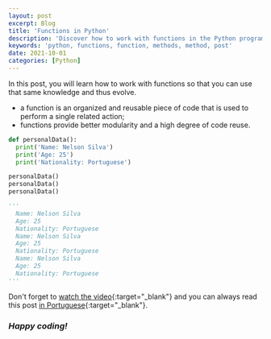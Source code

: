 ```yaml
---
layout: post
excerpt: Blog
title: 'Functions in Python'
description: 'Discover how to work with functions in the Python programming language. Get answers to your questions with the theory and examples presented.'
keywords: 'python, functions, function, methods, method, post'
date: 2021-10-01
categories: [Python]
---
```


In this post, you will learn how to work with functions so that you can use that same knowledge and thus evolve.

- a function is an organized and reusable piece of code that is used to perform a single related action;
- functions provide better modularity and a high degree of code reuse.

```python
def personalData():
  print('Name: Nelson Silva')
  print('Age: 25')
  print('Nationality: Portuguese')

personalData()
personalData()
personalData()

'''
  Name: Nelson Silva
  Age: 25
  Nationality: Portuguese
  Name: Nelson Silva
  Age: 25
  Nationality: Portuguese
  Name: Nelson Silva
  Age: 25
  Nationality: Portuguese
'''
```

Don't forget to [watch the video](https://youtu.be/H8M_73ybl5Y){:target="\_blank"} and you can always read this post [in Portuguese](https://caffeinealgorithm.com/blog/20211001/funcoes-em-python/){:target="\_blank"}.

### _Happy coding!_
